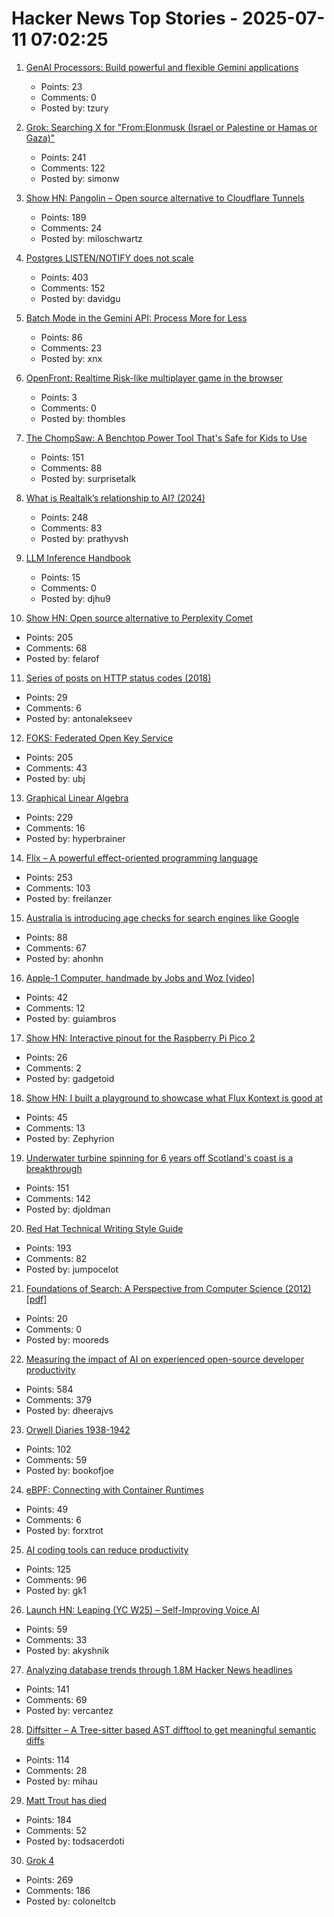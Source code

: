 # Hacker News Top Stories - 2025-07-11 07:02:25

1. [GenAI Processors: Build powerful and flexible Gemini applications](https://developers.googleblog.com/en/genai-processors/)
   - Points: 23
   - Comments: 0
   - Posted by: tzury

2. [Grok: Searching X for "From:Elonmusk (Israel or Palestine or Hamas or Gaza)"](https://simonwillison.net/2025/Jul/11/grok-musk/)
   - Points: 241
   - Comments: 122
   - Posted by: simonw

3. [Show HN: Pangolin – Open source alternative to Cloudflare Tunnels](https://github.com/fosrl/pangolin)
   - Points: 189
   - Comments: 24
   - Posted by: miloschwartz

4. [Postgres LISTEN/NOTIFY does not scale](https://www.recall.ai/blog/postgres-listen-notify-does-not-scale)
   - Points: 403
   - Comments: 152
   - Posted by: davidgu

5. [Batch Mode in the Gemini API: Process More for Less](https://developers.googleblog.com/en/scale-your-ai-workloads-batch-mode-gemini-api/)
   - Points: 86
   - Comments: 23
   - Posted by: xnx

6. [OpenFront: Realtime Risk-like multiplayer game in the browser](https://openfront.io/)
   - Points: 3
   - Comments: 0
   - Posted by: thombles

7. [The ChompSaw: A Benchtop Power Tool That's Safe for Kids to Use](https://www.core77.com/posts/137602/The-ChompSaw-A-Benchtop-Power-Tool-Thats-Safe-for-Kids-to-Use)
   - Points: 151
   - Comments: 88
   - Posted by: surprisetalk

8. [What is Realtalk’s relationship to AI? (2024)](https://dynamicland.org/2024/FAQ/#What_is_Realtalks_relationship_to_AI)
   - Points: 248
   - Comments: 83
   - Posted by: prathyvsh

9. [LLM Inference Handbook](https://bentoml.com/llm/)
   - Points: 15
   - Comments: 0
   - Posted by: djhu9

10. [Show HN: Open source alternative to Perplexity Comet](https://www.browseros.com/)
   - Points: 205
   - Comments: 68
   - Posted by: felarof

11. [Series of posts on HTTP status codes (2018)](https://evertpot.com/http/)
   - Points: 29
   - Comments: 6
   - Posted by: antonalekseev

12. [FOKS: Federated Open Key Service](https://foks.pub/)
   - Points: 205
   - Comments: 43
   - Posted by: ubj

13. [Graphical Linear Algebra](https://graphicallinearalgebra.net/)
   - Points: 229
   - Comments: 16
   - Posted by: hyperbrainer

14. [Flix – A powerful effect-oriented programming language](https://flix.dev/)
   - Points: 253
   - Comments: 103
   - Posted by: freilanzer

15. [Australia is introducing age checks for search engines like Google](https://www.abc.net.au/news/2025-07-11/age-verification-search-engines/105516256)
   - Points: 88
   - Comments: 67
   - Posted by: ahonhn

16. [Apple-1 Computer, handmade by Jobs and Woz [video]](https://www.youtube.com/watch?v=XdBKuBhdZwg)
   - Points: 42
   - Comments: 12
   - Posted by: guiambros

17. [Show HN: Interactive pinout for the Raspberry Pi Pico 2](https://pico2.pinout.xyz)
   - Points: 26
   - Comments: 2
   - Posted by: gadgetoid

18. [Show HN: I built a playground to showcase what Flux Kontext is good at](https://fluxkontextlab.com)
   - Points: 45
   - Comments: 13
   - Posted by: Zephyrion

19. [Underwater turbine spinning for 6 years off Scotland's coast is a breakthrough](https://apnews.com/article/tidal-energy-turbine-marine-meygen-scotland-ffff3a7082205b33b612a1417e1ec6d6)
   - Points: 151
   - Comments: 142
   - Posted by: djoldman

20. [Red Hat Technical Writing Style Guide](https://stylepedia.net/style/)
   - Points: 193
   - Comments: 82
   - Posted by: jumpocelot

21. [Foundations of Search: A Perspective from Computer Science (2012) [pdf]](https://staffwww.dcs.shef.ac.uk/people/J.Marshall/publications/SFR09_16%20Marshall%20&%20Neumann_PP.pdf)
   - Points: 20
   - Comments: 0
   - Posted by: mooreds

22. [Measuring the impact of AI on experienced open-source developer productivity](https://metr.org/blog/2025-07-10-early-2025-ai-experienced-os-dev-study/)
   - Points: 584
   - Comments: 379
   - Posted by: dheerajvs

23. [Orwell Diaries 1938-1942](https://orwelldiaries.wordpress.com/page/2/)
   - Points: 102
   - Comments: 59
   - Posted by: bookofjoe

24. [eBPF: Connecting with Container Runtimes](https://h0x0er.github.io/blog/2025/06/29/ebpf-connecting-with-container-runtimes/)
   - Points: 49
   - Comments: 6
   - Posted by: forxtrot

25. [AI coding tools can reduce productivity](https://secondthoughts.ai/p/ai-coding-slowdown)
   - Points: 125
   - Comments: 96
   - Posted by: gk1

26. [Launch HN: Leaping (YC W25) – Self-Improving Voice AI](undefined)
   - Points: 59
   - Comments: 33
   - Posted by: akyshnik

27. [Analyzing database trends through 1.8M Hacker News headlines](https://camelai.com/blog/hn-database-hype/)
   - Points: 141
   - Comments: 69
   - Posted by: vercantez

28. [Diffsitter – A Tree-sitter based AST difftool to get meaningful semantic diffs](https://github.com/afnanenayet/diffsitter)
   - Points: 114
   - Comments: 28
   - Posted by: mihau

29. [Matt Trout has died](https://www.shadowcat.co.uk/2025/07/09/ripples-they-cause-in-the-world/)
   - Points: 184
   - Comments: 52
   - Posted by: todsacerdoti

30. [Grok 4](https://simonwillison.net/2025/Jul/10/grok-4/)
   - Points: 269
   - Comments: 186
   - Posted by: coloneltcb

